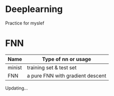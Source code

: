 # Deeplearning
Practice for myslef
# FNN
| Name | Type of nn or usage |
| --- | --- |
| minist | training set & test set |
| FNN | a pure FNN with gradient descent |

Updating...
